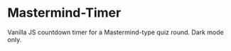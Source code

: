 # Mastermind-Timer



Vanilla JS countdown timer for a Mastermind-type quiz round. Dark mode only.

